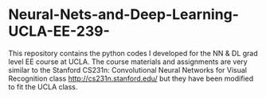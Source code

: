 # Neural-Nets-and-Deep-Learning-UCLA-EE-239-
This repository contains the python codes I developed for the NN &amp; DL grad level EE course at UCLA. The course materials and assignments are very similar to the Stanford CS231n: Convolutional Neural Networks for Visual Recognition class http://cs231n.stanford.edu/ but they have been modified to fit the UCLA class. 
